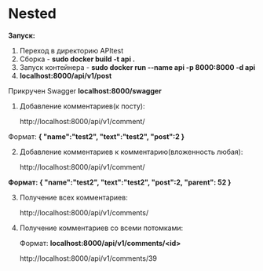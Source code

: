 # Nested
<b>Запуск:</b>
1. Переход в директорию APItest
2. Сборка - <b>sudo docker build -t api .</b>
3. Запуск контейнера - <b>sudo docker run --name api -p 8000:8000 -d api</b>
4. <b>localhost:8000/api/v1/post</b>


Прикручен Swagger
<b>localhost:8000/swagger</b>



1. Добавление комментариев(к посту):
 
   http://localhost:8000/api/v1/comment/

Формат:
<b>
{
"name":"test2",
"text":"test2",
"post":2
}
  </b>
  
2. Добавление комментариев к комментарию(вложенность любая):

   http://localhost:8000/api/v1/comment/

<b>
Формат:
{
"name":"test2",
"text":"test2",
"post":2,
"parent": 52
}
 </b>
 
 3. Получение всех комментариев:
 
    http://localhost:8000/api/v1/comments/
    
 4. Получение комментариев со всеми потомками:
   
    Формат:
    <b>localhost:8000/api/v1/comments/\<id></b>
 
    http://localhost:8000/api/v1/comments/39


 
 
 
 
 

